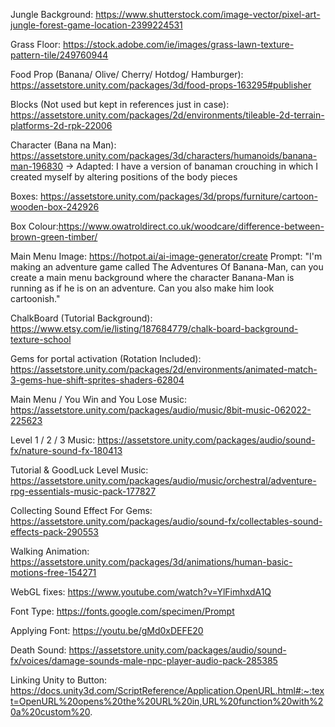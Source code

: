 Jungle Background: https://www.shutterstock.com/image-vector/pixel-art-jungle-forest-game-location-2399224531

Grass Floor: https://stock.adobe.com/ie/images/grass-lawn-texture-pattern-tile/249760944

Food Prop (Banana/ Olive/ Cherry/ Hotdog/ Hamburger): https://assetstore.unity.com/packages/3d/food-props-163295#publisher

Blocks (Not used but kept in references just in case): https://assetstore.unity.com/packages/2d/environments/tileable-2d-terrain-platforms-2d-rpk-22006

Character (Bana
na Man): https://assetstore.unity.com/packages/3d/characters/humanoids/banana-man-196830
-> Adapted: I have a version of banaman crouching in which I created myself by altering positions of the body pieces

Boxes: https://assetstore.unity.com/packages/3d/props/furniture/cartoon-wooden-box-242926

Box Colour:https://www.owatroldirect.co.uk/woodcare/difference-between-brown-green-timber/

Main Menu Image: https://hotpot.ai/ai-image-generator/create 
Prompt: "I'm making an adventure game called The Adventures Of Banana-Man, can you create a main menu background where the character Banana-Man is running as if he is on an adventure. Can you also make him look cartoonish."

ChalkBoard (Tutorial Background): https://www.etsy.com/ie/listing/187684779/chalk-board-background-texture-school

Gems for portal activation (Rotation Included): https://assetstore.unity.com/packages/2d/environments/animated-match-3-gems-hue-shift-sprites-shaders-62804

Main Menu / You Win and You Lose Music: https://assetstore.unity.com/packages/audio/music/8bit-music-062022-225623

Level 1 / 2 / 3 Music: https://assetstore.unity.com/packages/audio/sound-fx/nature-sound-fx-180413

Tutorial & GoodLuck Level Music: https://assetstore.unity.com/packages/audio/music/orchestral/adventure-rpg-essentials-music-pack-177827

Collecting Sound Effect For Gems: https://assetstore.unity.com/packages/audio/sound-fx/collectables-sound-effects-pack-290553

Walking Animation: https://assetstore.unity.com/packages/3d/animations/human-basic-motions-free-154271

WebGL fixes: https://www.youtube.com/watch?v=YlFimhxdA1Q

Font Type: https://fonts.google.com/specimen/Prompt

Applying Font: https://youtu.be/gMd0xDEFE20

Death Sound: https://assetstore.unity.com/packages/audio/sound-fx/voices/damage-sounds-male-npc-player-audio-pack-285385

Linking Unity to Button: https://docs.unity3d.com/ScriptReference/Application.OpenURL.html#:~:text=OpenURL%20opens%20the%20URL%20in,URL%20function%20with%20a%20custom%20.
